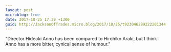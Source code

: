 ```yaml
---
layout: post
microblog: true
date: 2017-10-25 17:39 +1300
guid: http://JacksonOfTrades.micro.blog/2017/10/25/t923046289222201344.html
---
```

"Director Hideaki Anno has been compared to Hirohiko Araki, but I think Anno has a more bitter, cynical sense of humour."
